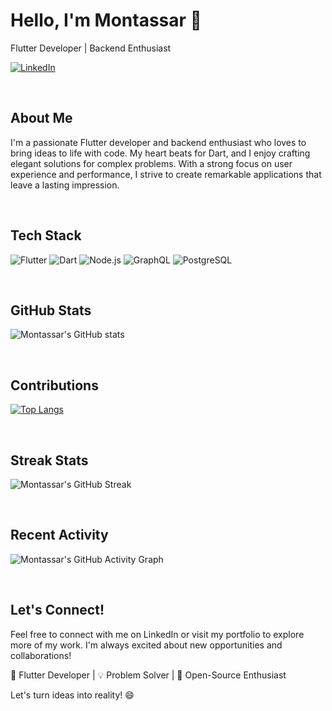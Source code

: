 <div align="left">
  
  # Hello, I'm Montassar 👋

  Flutter Developer | Backend Enthusiast

  [![LinkedIn](https://img.shields.io/badge/-LinkedIn-blue?style=flat&logo=Linkedin&logoColor=white)](https://www.linkedin.com/in/montassarezekri/)

  <br>
  
  ## About Me

  I'm a passionate Flutter developer and backend enthusiast who loves to bring ideas to life with code. My heart beats for Dart, and I enjoy crafting elegant solutions for complex problems. With a strong focus on user experience and performance, I strive to create remarkable applications that leave a lasting impression.

  <br>

  ## Tech Stack

  ![Flutter](https://img.shields.io/badge/-Flutter-02569B?style=for-the-badge&logo=flutter&logoColor=white)
  ![Dart](https://img.shields.io/badge/-Dart-0175C2?style=for-the-badge&logo=dart&logoColor=white)
  ![Node.js](https://img.shields.io/badge/-Node.js-339933?style=for-the-badge&logo=node.js&logoColor=white)
  ![GraphQL](https://img.shields.io/badge/-GraphQL-E10098?style=for-the-badge&logo=graphql&logoColor=white)
  ![PostgreSQL](https://img.shields.io/badge/-PostgreSQL-336791?style=for-the-badge&logo=postgresql&logoColor=white)

  <br>

  ## GitHub Stats

  ![Montassar's GitHub stats](https://github-readme-stats.vercel.app/api?username=m66are&show_icons=true&theme=radical)

  <br>

  ## Contributions

  [![Top Langs](https://github-readme-stats.vercel.app/api/top-langs/?username=m66are&layout=compact&theme=radical)](https://github.com/m66are)

  <br>

  ## Streak Stats

  ![Montassar's GitHub Streak](https://github-readme-streak-stats.herokuapp.com/?user=m66are&theme=radical)

  <br>

  ## Recent Activity

  ![Montassar's GitHub Activity Graph](https://activity-graph.herokuapp.com/graph?username=m66are&bg_color=ffffff&color=000000&line=000000&point=0088FF&custom_title=Montassar's%20GitHub%20Activity%20Graph%20(Last%207%20days))

  <br>

  ## Let's Connect!

  Feel free to connect with me on LinkedIn or visit my portfolio to explore more of my work. I'm always excited about new opportunities and collaborations!

  🚀 Flutter Developer | 💡 Problem Solver | 🌟 Open-Source Enthusiast

  Let's turn ideas into reality! 😄
</div>
